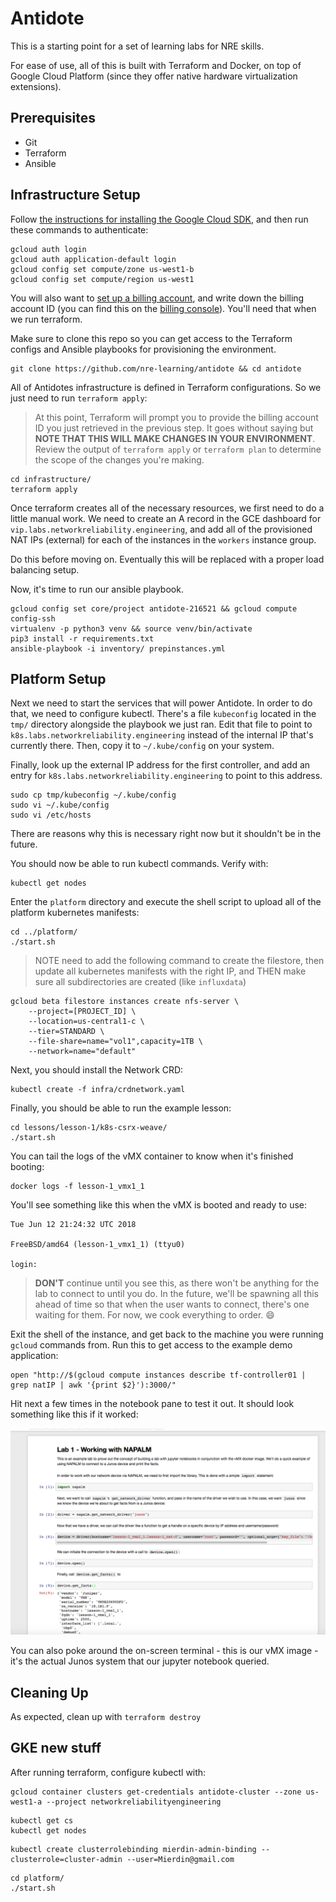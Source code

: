 # Antidote

This is a starting point for a set of learning labs for NRE skills.

For ease of use, all of this is built with Terraform and Docker, on top of Google Cloud Platform (since they offer native hardware virtualization extensions).

## Prerequisites

- Git
- Terraform
- Ansible

## Infrastructure Setup

Follow [the instructions for installing the Google Cloud SDK](https://cloud.google.com/sdk/gcloud/), and then run these commands to authenticate:

```
gcloud auth login
gcloud auth application-default login
gcloud config set compute/zone us-west1-b
gcloud config set compute/region us-west1
```

You will also want to [set up a billing account](https://cloud.google.com/billing/docs/how-to/manage-billing-account), and write down the billing account ID (you can find this on the [billing console](https://console.cloud.google.com/billing)). You'll need that when we run terraform.

Make sure to clone this repo so you can get access to the Terraform configs and Ansible playbooks for provisioning the environment.

```
git clone https://github.com/nre-learning/antidote && cd antidote
```

All of Antidotes infrastructure is defined in Terraform configurations. So we just need to run `terraform apply`:

> At this point, Terraform will prompt you to provide the billing account ID you just retrieved in the previous step. It goes without saying but **NOTE THAT THIS WILL MAKE CHANGES IN YOUR ENVIRONMENT**. Review the output of `terraform apply` or `terraform plan` to determine the scope of the changes you're making. 

```
cd infrastructure/
terraform apply
```

Once terraform creates all of the necessary resources, we first need to do a little manual work. We need to create an A record in the GCE dashboard for `vip.labs.networkreliability.engineering`, and add all of the provisioned NAT IPs (external) for each of the instances in the `workers` instance group.

Do this before moving on. Eventually this will be replaced with a proper load balancing setup.

Now, it's time to run our ansible playbook.

```
gcloud config set core/project antidote-216521 && gcloud compute config-ssh
virtualenv -p python3 venv && source venv/bin/activate
pip3 install -r requirements.txt
ansible-playbook -i inventory/ prepinstances.yml
```

## Platform Setup

Next we need to start the services that will power Antidote. In order to do that, we need to configure kubectl. There's a file `kubeconfig` located in the `tmp/` directory alongside the playbook we just ran. Edit that file to point to `k8s.labs.networkreliability.engineering` instead of the internal IP that's currently there. Then, copy it to `~/.kube/config` on your system.

Finally, look up the external IP address for the first controller, and add an entry for `k8s.labs.networkreliability.engineering` to point to this address.

```
sudo cp tmp/kubeconfig ~/.kube/config
sudo vi ~/.kube/config
sudo vi /etc/hosts
```

There are reasons why this is necessary right now but it shouldn't be in the future.

You should now be able to run kubectl commands. Verify with:

```
kubectl get nodes
```

Enter the `platform` directory and execute the shell script to upload all of the platform kubernetes manifests:

```
cd ../platform/
./start.sh
```

> NOTE need to add the following command to create the filestore, then update all kubernetes manifests with the right IP, and THEN make sure all subdirectories are created (like `influxdata`)

```
gcloud beta filestore instances create nfs-server \
    --project=[PROJECT_ID] \
    --location=us-central1-c \
    --tier=STANDARD \
    --file-share=name="vol1",capacity=1TB \
    --network=name="default"
```












Next, you should install the Network CRD:

```
kubectl create -f infra/crdnetwork.yaml
```

Finally, you should be able to run the example lesson:

```
cd lessons/lesson-1/k8s-csrx-weave/
./start.sh
```

You can tail the logs of the vMX container to know when it's finished booting:

```
docker logs -f lesson-1_vmx1_1
```

You'll see something like this when the vMX is booted and ready to use:

```
Tue Jun 12 21:24:32 UTC 2018

FreeBSD/amd64 (lesson-1_vmx1_1) (ttyu0)

login:
```

> **DON'T** continue until you see this, as there won't be anything for the lab to connect to until you do. In the future, we'll be spawning all this ahead of time so that when the user wants to connect, there's one waiting for them. For now, we cook everything to order. :smile:

<!-- docker logs lesson-1_vmx1_1 | grep password -->

Exit the shell of the instance, and get back to the machine you were running `gcloud` commands from. Run this to get access to the example demo application:

```
open "http://$(gcloud compute instances describe tf-controller01 | grep natIP | awk '{print $2}'):3000/"
```

Hit next a few times in the notebook pane to test it out. It should look something like this if it worked:

![](images/example_lesson1.png?raw=true "lesson1")

You can also poke around the on-screen terminal - this is our vMX image - it's the actual Junos system that our jupyter notebook queried.

## Cleaning Up

As expected, clean up with `terraform destroy`







## GKE new stuff

After running terraform, configure kubectl with:

```
gcloud container clusters get-credentials antidote-cluster --zone us-west1-a --project networkreliabilityengineering
```

```
kubectl get cs
kubectl get nodes
```


<!-- https://github.com/coreos/prometheus-operator/issues/357 -->
```
kubectl create clusterrolebinding mierdin-admin-binding --clusterrole=cluster-admin --user=Mierdin@gmail.com
```

```
cd platform/
./start.sh
```

